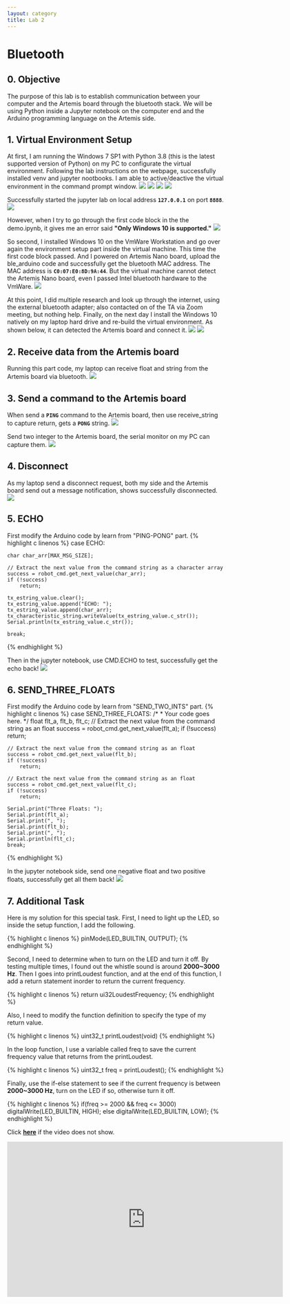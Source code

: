 ```yaml
---
layout: category
title: Lab 2
---
```


# Bluetooth

## 0. Objective
The purpose of this lab is to establish communication between your computer and the Artemis board through the bluetooth stack. We will be using Python inside a Jupyter notebook on the computer end and the Arduino programming language on the Artemis side.

## 1. Virtual Environment Setup
At first, I am running the Windows 7 SP1 with Python 3.8 (this is the latest supported version of Python) on my PC to configurate the virtual environment. Following the lab instructions on the webpage, successfully installed venv and jupyter nootbooks. I am able to active/deactive the virtual environment in the command prompt window.
![](https://github.com/soulkun/ECE5960-Fast-Robots/raw/main/labs/2/1.jpg)
![](https://github.com/soulkun/ECE5960-Fast-Robots/raw/main/labs/2/2.jpg)
![](https://github.com/soulkun/ECE5960-Fast-Robots/raw/main/labs/2/3.jpg)
![](https://github.com/soulkun/ECE5960-Fast-Robots/raw/main/labs/2/4.jpg)

Successfully started the jupyter lab on local address **`127.0.0.1`** on port **`8888`**.
![](https://github.com/soulkun/ECE5960-Fast-Robots/raw/main/labs/2/5.jpg)

However, when I try to go through the first code block in the the demo.ipynb, it gives me an error said **"Only Windows 10 is supported."**
![](https://github.com/soulkun/ECE5960-Fast-Robots/raw/main/labs/2/6.jpg)

So second, I installed Windows 10 on the VmWare Workstation and go over again the environment setup part inside the virtual machine. This time the first code block passed. And I powered on Artemis Nano board, upload the ble_arduino code and successfully get the bluetooth MAC address. The MAC address is **`C0:07:E0:8D:9A:44`**. But the virtual machine cannot detect the Artemis Nano board, even I passed Intel bluetooth hardware to the VmWare.
![](https://github.com/soulkun/ECE5960-Fast-Robots/raw/main/labs/2/7.jpg)

At this point, I did multiple research and look up through the internet, using the external bluetooth adapter; also contacted on of the TA via Zoom meeting, but nothing help.
Finally, on the next day I install the Windows 10 natively on my laptop hard drive and re-build the virtual environment.
As shown below, it can detected the Artemis board and connect it.
![](https://github.com/soulkun/ECE5960-Fast-Robots/raw/main/labs/2/8.jpg)
![](https://github.com/soulkun/ECE5960-Fast-Robots/raw/main/labs/2/9.jpg)

## 2. Receive data from the Artemis board
Running this part code, my laptop can receive float and string from the Artemis board via bluetooth.
![](https://github.com/soulkun/ECE5960-Fast-Robots/raw/main/labs/2/10.jpg)


## 3. Send a command to the Artemis board
When send a **`PING`** command to the Artemis board, then use receive_string to capture return, gets a **`PONG`** string.
![](https://github.com/soulkun/ECE5960-Fast-Robots/raw/main/labs/2/11.jpg)

Send two integer to the Artemis board, the serial monitor on my PC can capture them.
![](https://github.com/soulkun/ECE5960-Fast-Robots/raw/main/labs/2/12.jpg)


## 4. Disconnect
As my laptop send a disconnect request, both my side and the Artemis board send out a message notification, shows successfully disconnected.
![](https://github.com/soulkun/ECE5960-Fast-Robots/raw/main/labs/2/13.jpg)

## 5. ECHO
First modify the Arduino code by learn from "PING-PONG" part.
{% highlight c linenos %}
case ECHO:

    char char_arr[MAX_MSG_SIZE];

    // Extract the next value from the command string as a character array
    success = robot_cmd.get_next_value(char_arr);
    if (!success)
        return;

    tx_estring_value.clear();
    tx_estring_value.append("ECHO: ");
    tx_estring_value.append(char_arr);
    tx_characteristic_string.writeValue(tx_estring_value.c_str());
    Serial.println(tx_estring_value.c_str());

    break;
{% endhighlight %}

Then in the jupyter notebook, use CMD.ECHO to test, successfully get the echo back!
![](https://github.com/soulkun/ECE5960-Fast-Robots/raw/main/labs/2/ECHO_back.jpg)

## 6. SEND_THREE_FLOATS
First modify the Arduino code by learn from "SEND_TWO_INTS" part.
{% highlight c linenos %}
case SEND_THREE_FLOATS:
    /*
      * Your code goes here.
      */
    float flt_a, flt_b, flt_c;
    // Extract the next value from the command string as an float
    success = robot_cmd.get_next_value(flt_a);
    if (!success)
        return;

    // Extract the next value from the command string as an float
    success = robot_cmd.get_next_value(flt_b);
    if (!success)
        return;

    // Extract the next value from the command string as an float
    success = robot_cmd.get_next_value(flt_c);
    if (!success)
        return;

    Serial.print("Three Floats: ");
    Serial.print(flt_a);
    Serial.print(", ");
    Serial.print(flt_b);
    Serial.print(", ");
    Serial.println(flt_c);
    break;
{% endhighlight %}

In the jupyter notebook side, send one negative float and two positive floats, successfully get all them back!
![](https://github.com/soulkun/ECE5960-Fast-Robots/raw/main/labs/2/Three_floats_back.jpg)

## 7. Additional Task
Here is my solution for this special task. First, I need to light up the LED, so inside the setup function, I add the following.

{% highlight c linenos %}
pinMode(LED_BUILTIN, OUTPUT);
{% endhighlight %}

Second, I need to determine when to turn on the LED and turn it off. By testing multiple times, I found out the whistle sound is around **2000~3000 Hz**. Then I goes into printLoudest function, and at the end of this function, I add a return statement inorder to return the current frequency.

{% highlight c linenos %}
return ui32LoudestFrequency;
{% endhighlight %}

Also, I need to modify the function definition to specify the type of my return value.

{% highlight c linenos %}
uint32_t printLoudest(void)
{% endhighlight %}

In the loop function, I use a variable called freq to save the current frequency value that returns from the printLoudest.

{% highlight c linenos %}
uint32_t freq = printLoudest();
{% endhighlight %}

Finally, use the if-else statement to see if the current frequency is between **2000~3000 Hz**, turn on the LED if so, otherwise turn it off.

{% highlight c linenos %}
if(freq >= 2000 && freq <= 3000)
  digitalWrite(LED_BUILTIN, HIGH);
else
  digitalWrite(LED_BUILTIN, LOW);
{% endhighlight %}

Click **[here](http://www.youtube-nocookie.com/embed/I5yo20A9p-E)** if the video does not show.
<div class="video-container">
  <iframe width="640" height="360" src="http://www.youtube-nocookie.com/embed/I5yo20A9p-E" title="YouTube video player" frameborder="0" allow="accelerometer; autoplay; clipboard-write; encrypted-media; gyroscope; picture-in-picture" allowfullscreen></iframe>
</div>